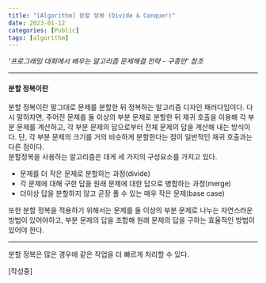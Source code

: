 ```yaml
---
title: "[Algorithm] 분할 정복 (Divide & Conquer)"
date: 2023-01-12
categories: [Public]
tags: [algorithm]
---
```


_'프로그래밍 대회에서 배우는 알고리즘 문제해결 전략 - 구종만' 참조_  

---

#### 분할 정복이란<br>

분할 정복이란 말그대로 문제를 분할한 뒤 정복하는 알고리즘 디자인 패러다임이다. 다시 말하자면, 주어진 문제를 둘 이상의 부분 문제로 분할한 뒤 재귀 호출을 이용해 각 부분 문제를 계산하고, 각 부분 문제의 답으로부터 전체 문제의 답을 계산해 내는 방식이다. 단, 각 부분 문제의 크기를 거의 비슷하게 분할한다는 점이 일반적인 재귀 호출과는 다른 점이다.<br>
분할정복을 사용하는 알고리즘은 대게 세 가지의 구성요소를 가지고 있다.<br>

- 문제를 더 작은 문제로 분할하는 과정\(divide\)
- 각 문제에 대해 구한 답을 원래 문제에 대한 답으로 병합하는 과정\(merge\)
- 더이상 답을 분할하지 않고 곧장 풀 수 있는 매우 작은 문제\(base case\)

또한 분할 정복을 적용하기 위해서는 문제를 둘 이상의 부분 문제로 나누는 자연스러운 방법이 있어야하고, 부분 문제의 답을 조합해 원래 문제의 답을 구하는 효율적인 방법이 있어야 한다.<br>

---

분할 정복은 많은 경우에 같은 작업을 더 빠르게 처리할 수 있다.<br>


\[작성중\]